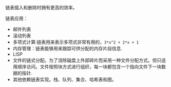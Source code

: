 链表插入和删除时拥有更高的效率。

链表应用：

* 邮件列表
* 滚动列表
* 多项式计算:链表用来表示多项式非常有用的，`3*x^2 + 2*x + 1`
* 内存管理：链表能够用来跟踪可供分配的内存片段信息.
* LISP
* 文件的链式分配。为了消除磁盘上外部碎片而采用一种文件分配方式。但只适用顺序访问。文件按照块方式进行组织，每一块都包含一个指向文件下一块数据的指针.
* 其他依赖链表实现。栈、队列、集合、哈希表和图。
